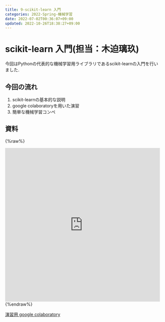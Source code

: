 ```yaml
---
title: 9-scikit-learn 入門
categories: 2022-Spring-機械学習
date: 2022-07-02T00:36:07+09:00
updated: 2022-10-26T18:38:27+09:00
---
```

# scikit-learn 入門(担当：木迫璃玖)
今回はPythonの代表的な機械学習用ライブラリであるscikit-learnの入門を行いました.
## 今回の流れ
1. scikit-learnの基本的な説明
2. google colaboratoryを用いた演習
3. 簡単な機械学習コンペ

## 資料
{%raw%}
<iframe src="https://docs.google.com/presentation/d/e/2PACX-1vQ6hsHQuzDfDLZON7KC4uGBNkDnIVUNrqvBY2EBRvcfE4zdC0HhwCu0msWVbTVkyH4W78_P4buKA7BO/embed?start=false&loop=false&delayms=3000" frameborder="0" width=100% height="500" allowfullscreen="true" mozallowfullscreen="true" webkitallowfullscreen="true"></iframe>
{%endraw%}

[演習用 google colaboratory](https://colab.research.google.com/drive/1yaQm3Ta2-lSf_HI8CwHgHgjDe-YqZyD8?hl=ja#scrollTo=RhCQjXmAzYmM)
